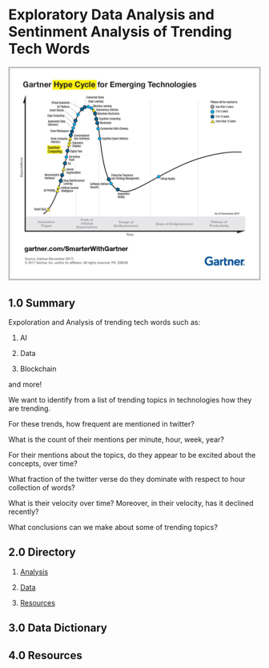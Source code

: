 # Exploratory Data Analysis and Sentinment Analysis of Trending Tech Words

![Hyped Words](Resources/Images/HypeTrends.jpg)


## 1.0 Summary

Expoloration and Analysis of trending tech words such as:

1. AI

2. Data

3. Blockchain

and more!

We want to identify from a list of trending topics in technologies how they are trending.

        
For these trends, how frequent are mentioned in twitter?

What is the count of their mentions per minute, hour, week, year?



For their mentions about the topics, do they appear to be excited about the concepts, over time?


What fraction of the twitter verse do they dominate with respect to hour collection of words?

What is their velocity over time? Moreover, in their velocity, has it declined recently?

What conclusions can we make about some of trending topics?

## 2.0 Directory

1. [Analysis](Analysis/)

2. [Data](Data/)

3. [Resources](Resources/)

## 3.0 Data Dictionary


## 4.0 Resources